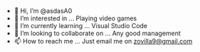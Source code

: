 - 👋 Hi, I’m @asdasA0
- 👀 I’m interested in ... Playing video games 
- 🌱 I’m currently learning ... Visual Studio Code 
- 💞️ I’m looking to collaborate on ... Any good management
- 📫 How to reach me ... Just email me on zovilla9@gmail.com

<!---
asdasA0/asdasA0 is a ✨ special ✨ repository because its `README.md` (this file) appears on your GitHub profile.
You can click the Preview link to take a look at your changes.
--->
